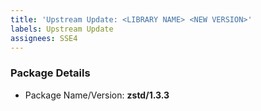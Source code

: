 ```yaml
---
title: 'Upstream Update: <LIBRARY NAME> <NEW VERSION>'
labels: Upstream Update
assignees: SSE4
---
```


### Package Details
* Package Name/Version: **zstd/1.3.3**
